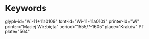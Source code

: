 # Keywords
glyph-id="Wi-11+11a0109"
font-id="Wi-11+11a0109"
printer-id="Wi"
printer="Maciej Wirzbięta"
period="1555/7-1605"
place="Kraków"
PT plate="564"
